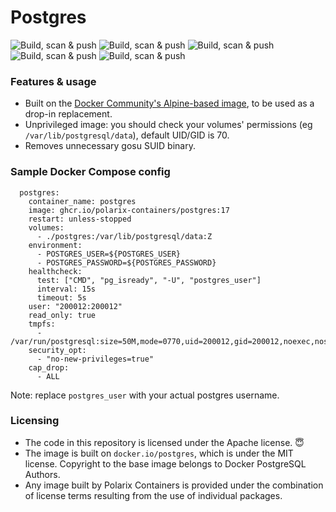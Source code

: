 # Postgres

![Build, scan & push](https://github.com/Polarix-Containers/postgres/actions/workflows/build-17.yml/badge.svg)
![Build, scan & push](https://github.com/Polarix-Containers/postgres/actions/workflows/build-16.yml/badge.svg)
![Build, scan & push](https://github.com/Polarix-Containers/postgres/actions/workflows/build-15.yml/badge.svg)
![Build, scan & push](https://github.com/Polarix-Containers/postgres/actions/workflows/build-14.yml/badge.svg)
![Build, scan & push](https://github.com/Polarix-Containers/postgres/actions/workflows/build-13.yml/badge.svg)

### Features & usage
- Built on the [Docker Community's Alpine-based image](https://github.com/docker-library/postgres), to be used as a drop-in replacement.
- Unprivileged image: you should check your volumes' permissions (eg `/var/lib/postgresql/data`), default UID/GID is 70.
- Removes unnecessary gosu SUID binary.

### Sample Docker Compose config

```
  postgres:
    container_name: postgres
    image: ghcr.io/polarix-containers/postgres:17
    restart: unless-stopped
    volumes:
      - ./postgres:/var/lib/postgresql/data:Z
    environment:
      - POSTGRES_USER=${POSTGRES_USER}
      - POSTGRES_PASSWORD=${POSTGRES_PASSWORD}
    healthcheck:
      test: ["CMD", "pg_isready", "-U", "postgres_user"]
      interval: 15s
      timeout: 5s
    user: "200012:200012"
    read_only: true
    tmpfs:
      - /var/run/postgresql:size=50M,mode=0770,uid=200012,gid=200012,noexec,nosuid,nodev
    security_opt:
      - "no-new-privileges=true"
    cap_drop:
      - ALL
```

Note: replace `postgres_user` with your actual postgres username.

### Licensing
- The code in this repository is licensed under the Apache license. 😇
- The image is built on `docker.io/postgres`, which is under the MIT license. Copyright to the base image belongs to Docker PostgreSQL Authors.
- Any image built by Polarix Containers is provided under the combination of license terms resulting from the use of individual packages.
